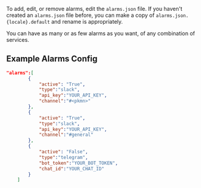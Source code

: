 To add, edit, or remove alarms, edit the `alarms.json` file. If you haven't created an `alarms.json` file before, you can make a copy of `alarms.json.{locale}.default` and rename is appropriately.

You can have as many or as few alarms as you want, of any combination of services. 

## Example Alarms Config

```json
"alarms":[
		{
			"active": "True",
			"type":"slack",
			"api_key":"YOUR_API_KEY",
			"channel":"#<pkmn>"
		},
		{
			"active": "True",
			"type":"slack",
			"api_key":"YOUR_API_KEY",
			"channel":"#general"
		},
		{
			"active": "False",
			"type":"telegram",
			"bot_token":"YOUR_BOT_TOKEN",
			"chat_id":"YOUR_CHAT_ID"
		}
	]
```